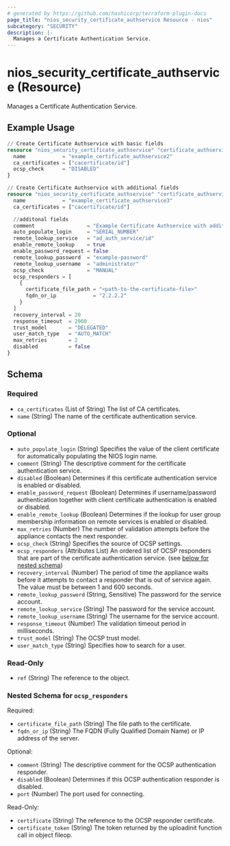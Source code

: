 ```yaml
---
# generated by https://github.com/hashicorp/terraform-plugin-docs
page_title: "nios_security_certificate_authservice Resource - nios"
subcategory: "SECURITY"
description: |-
  Manages a Certificate Authentication Service.
---
```


# nios_security_certificate_authservice (Resource)

Manages a Certificate Authentication Service.

## Example Usage

```terraform
// Create Certificate Authservice with basic fields
resource "nios_security_certificate_authservice" "certificate_authservice_with_basic_fields" {
  name            = "example_certificate_authservice2"
  ca_certificates = ["cacertificate/id"]
  ocsp_check      = "DISABLED"
}

// Create Certificate Authservice with additional fields
resource "nios_security_certificate_authservice" "certificate_authservice_with_additional_fields" {
  name            = "example_certificate_authservice3"
  ca_certificates = ["cacertificate/id"]

  //additonal fields
  comment                 = "Example Certificate Authservice with additional fields"
  auto_populate_login     = "SERIAL_NUMBER"
  remote_lookup_service   = "ad_auth_service/id"
  enable_remote_lookup    = true
  enable_password_request = false
  remote_lookup_password  = "example-password"
  remote_lookup_username  = "administrator"
  ocsp_check              = "MANUAL"
  ocsp_responders = [
    {
      certificate_file_path = "<path-to-the-certificate-file>"
      fqdn_or_ip            = "2.2.2.2"
    }
  ]
  recovery_interval = 20
  response_timeout  = 2000
  trust_model       = "DELEGATED"
  user_match_type   = "AUTO_MATCH"
  max_retries       = 2
  disabled          = false
}
```

<!-- schema generated by tfplugindocs -->
## Schema

### Required

- `ca_certificates` (List of String) The list of CA certificates.
- `name` (String) The name of the certificate authentication service.

### Optional

- `auto_populate_login` (String) Specifies the value of the client certificate for automatically populating the NIOS login name.
- `comment` (String) The descriptive comment for the certificate authentication service.
- `disabled` (Boolean) Determines if this certificate authentication service is enabled or disabled.
- `enable_password_request` (Boolean) Determines if username/password authentication together with client certificate authentication is enabled or disabled.
- `enable_remote_lookup` (Boolean) Determines if the lookup for user group membership information on remote services is enabled or disabled.
- `max_retries` (Number) The number of validation attempts before the appliance contacts the next responder.
- `ocsp_check` (String) Specifies the source of OCSP settings.
- `ocsp_responders` (Attributes List) An ordered list of OCSP responders that are part of the certificate authentication service. (see [below for nested schema](#nestedatt--ocsp_responders))
- `recovery_interval` (Number) The period of time the appliance waits before it attempts to contact a responder that is out of service again. The value must be between 1 and 600 seconds.
- `remote_lookup_password` (String, Sensitive) The password for the service account.
- `remote_lookup_service` (String) The password for the service account.
- `remote_lookup_username` (String) The username for the service account.
- `response_timeout` (Number) The validation timeout period in milliseconds.
- `trust_model` (String) The OCSP trust model.
- `user_match_type` (String) Specifies how to search for a user.

### Read-Only

- `ref` (String) The reference to the object.

<a id="nestedatt--ocsp_responders"></a>
### Nested Schema for `ocsp_responders`

Required:

- `certificate_file_path` (String) The file path to the certificate.
- `fqdn_or_ip` (String) The FQDN (Fully Qualified Domain Name) or IP address of the server.

Optional:

- `comment` (String) The descriptive comment for the OCSP authentication responder.
- `disabled` (Boolean) Determines if this OCSP authentication responder is disabled.
- `port` (Number) The port used for connecting.

Read-Only:

- `certificate` (String) The reference to the OCSP responder certificate.
- `certificate_token` (String) The token returned by the uploadinit function call in object fileop.
